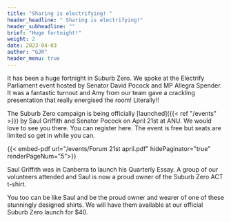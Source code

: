 ```yaml
---
title: "Sharing is electrifying! "
header_headline: " Sharing is electrifying!"
header_subheadline: ""
brief: "Huge fortnight!"
weight: 2 
date: 2023-04-03
author: "GJR"
header_menu: true
---  
```

 
It has been a huge fortnight in Suburb Zero. We spoke at the Electrify Parliament event hosted by  Senator David Pocock and MP Allegra Spender. It was a fantastic turnout and Amy from our team gave a crackling presentation that really energised the room! Literally!!
 
 

The Suburb Zero campaign is being officially [launched]({{< ref "/events" >}}) by Saul Griffith and Senator Pocock on April 21st at ANU. We would love to see you there. You can register here. The event is free but seats are limited so get in while you can.


 {{< embed-pdf url="/events/Forum 21st april.pdf" hidePaginator="true"   renderPageNum="5">}}
 

Saul Griffith was in Canberra to launch his Quarterly Essay. A group of our volunteers attended and Saul is now a proud owner of the Suburb Zero ACT t-shirt. 

You too can be like Saul and be the proud owner and wearer of one of these stunningly designed shirts. We will have them available at our official Suburb Zero launch for $40.

 

